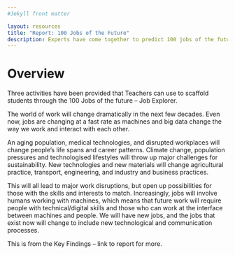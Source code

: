 ```yaml
---
#Jekyll front matter

layout: resources
title: "Report: 100 Jobs of the Future"
description: Experts have come together to predict 100 jobs of the future.
---
```

# Overview
<p class="intro">Three activities have been provided that Teachers can use to scaffold students through the 100 Jobs of the future – Job Explorer.</p>

The world of work will change dramatically in the next few decades. Even now, jobs are changing at a fast rate as machines and big data change the way we work and interact with each other.

An aging population, medical technologies, and disrupted workplaces will change people’s life spans and career patterns. Climate change, population pressures and technologised lifestyles will throw up major challenges for sustainability. New technologies and new materials will change agricultural practice, transport, engineering, and industry and business practices.

This will all lead to major work disruptions, but open up possibilities for those with the skills and interests to match. Increasingly, jobs will involve humans working with machines, which means that future work will require people with technical/digital skills and those who can work at the interface between machines and people. We will have new jobs, and the jobs that exist now will change to include new technological and communication processes.

This is from the Key Findings – link to report for more.
